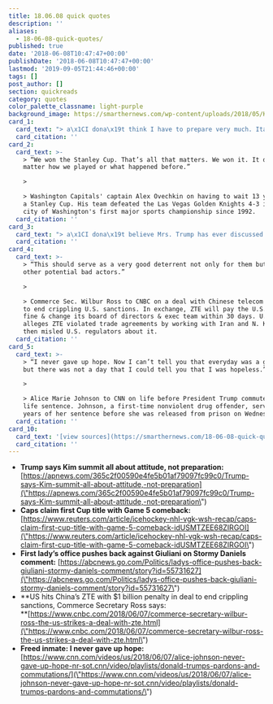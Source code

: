 ```yaml
---
title: 18.06.08 quick quotes
description: ''
aliases:
  - 18-06-08-quick-quotes/
published: true
date: '2018-06-08T10:47:47+00:00'
publishDate: '2018-06-08T10:47:47+00:00'
lastmod: '2019-09-05T21:44:46+00:00'
tags: []
post_author: []
section: quickreads
category: quotes
color_palette_classname: light-purple
background_image: https://smarthernews.com/wp-content/uploads/2018/05/Kim_Jong-un_Portrait.jpg
card_1:
  card_text: "> a\x1CI dona\x19t think I have to prepare very much. Ita\x19s about attitude. Ita\x19s about willingness to get things done.a\x1D\n> \n> President Trump ahead of next Tuesday's meeting with Kim Jong Un in Singapore. He also said it was not a \"one-meeting deal\" suggesting he would be willing to stay for continued talks, and enticing Kim with normalized U.S. relations, economic investment & even a White House visit."
  card_citation: ''
card_2:
  card_text: >-
    > “We won the Stanley Cup. That’s all that matters. We won it. It doesn’t
    matter how we played or what happened before.”

    > 

    > Washington Capitals' captain Alex Ovechkin on having to wait 13 years for
    a Stanley Cup. His team defeated the Las Vegas Golden Knights 4-3 in the
    city of Washington's first major sports championship since 1992.
  card_citation: ''
card_3:
  card_text: "> a\x1CI dona\x19t believe Mrs. Trump has ever discussed her thoughts on anything with Mr. Giuliani.a\x1D\n> \n> Melania Trump's Communications Director, Stephanie Grisham, responding to Rudy Giuliani's remarks that the First Lady believes her husband's denials regarding his alleged affair with Stormy Daniels."
  card_citation: ''
card_4:
  card_text: >-
    > “This should serve as a very good deterrent not only for them but for
    other potential bad actors.”

    > 

    > Commerce Sec. Wilbur Ross to CNBC on a deal with Chinese telecom giant ZTE
    to end crippling U.S. sanctions. In exchange, ZTE will pay the U.S. a $1B
    fine & change its board of directors & exec team within 30 days. U.S.
    alleges ZTE violated trade agreements by working with Iran and N. Korea &
    then misled U.S. regulators about it.
  card_citation: ''
card_5:
  card_text: >-
    > “I never gave up hope. Now I can’t tell you that everyday was a good day,
    but there was not a day that I could tell you that I was hopeless.”

    > 

    > Alice Marie Johnson to CNN on life before President Trump commuted her
    life sentence. Johnson, a first-time nonviolent drug offender, served 21
    years of her sentence before she was released from prison on Wednesday.
  card_citation: ''
card_10:
  card_text: '[view sources](https://smarthernews.com/18-06-08-quick-quotes/)'
  card_citation: ''
---
```

*   **Trump says Kim summit all about attitude, not preparation:**  
    [https://apnews.com/365c2f00590e4fe5b01af79097fc99c0/Trump-says-Kim-summit-all-about-attitude,-not-preparation](\"https://apnews.com/365c2f00590e4fe5b01af79097fc99c0/Trump-says-Kim-summit-all-about-attitude,-not-preparation\")
*   **Caps claim first Cup title with Game 5 comeback:** [https://www.reuters.com/article/icehockey-nhl-vgk-wsh-recap/caps-claim-first-cup-title-with-game-5-comeback-idUSMTZEE68ZIRGOI](\"https://www.reuters.com/article/icehockey-nhl-vgk-wsh-recap/caps-claim-first-cup-title-with-game-5-comeback-idUSMTZEE68ZIRGOI\")
*   **First lady’s office pushes back against Giuliani on Stormy Daniels comment:** [https://abcnews.go.com/Politics/ladys-office-pushes-back-giuliani-stormy-daniels-comment/story?id=55731627](\"https://abcnews.go.com/Politics/ladys-office-pushes-back-giuliani-stormy-daniels-comment/story?id=55731627\")
*   **US hits China’s ZTE with $1 billion penalty in deal to end crippling sanctions, Commerce Secretary Ross says:  
    **[https://www.cnbc.com/2018/06/07/commerce-secretary-wilbur-ross-the-us-strikes-a-deal-with-zte.html](\"https://www.cnbc.com/2018/06/07/commerce-secretary-wilbur-ross-the-us-strikes-a-deal-with-zte.html\")
*   **Freed inmate: I never gave up hope:** [https://www.cnn.com/videos/us/2018/06/07/alice-johnson-never-gave-up-hope-nr-sot.cnn/video/playlists/donald-trumps-pardons-and-commutations/](\"https://www.cnn.com/videos/us/2018/06/07/alice-johnson-never-gave-up-hope-nr-sot.cnn/video/playlists/donald-trumps-pardons-and-commutations/\")